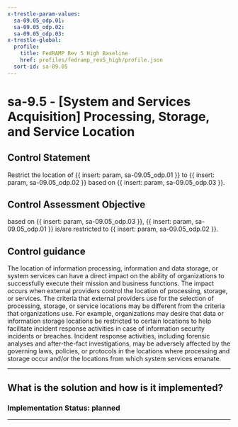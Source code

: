 ```yaml
---
x-trestle-param-values:
  sa-09.05_odp.01:
  sa-09.05_odp.02:
  sa-09.05_odp.03:
x-trestle-global:
  profile:
    title: FedRAMP Rev 5 High Baseline
    href: profiles/fedramp_rev5_high/profile.json
  sort-id: sa-09.05
---
```


# sa-9.5 - \[System and Services Acquisition\] Processing, Storage, and Service Location

## Control Statement

Restrict the location of {{ insert: param, sa-09.05_odp.01 }} to {{ insert: param, sa-09.05_odp.02 }} based on {{ insert: param, sa-09.05_odp.03 }}.

## Control Assessment Objective

based on {{ insert: param, sa-09.05_odp.03 }}, {{ insert: param, sa-09.05_odp.01 }} is/are restricted to {{ insert: param, sa-09.05_odp.02 }}.

## Control guidance

The location of information processing, information and data storage, or system services can have a direct impact on the ability of organizations to successfully execute their mission and business functions. The impact occurs when external providers control the location of processing, storage, or services. The criteria that external providers use for the selection of processing, storage, or service locations may be different from the criteria that organizations use. For example, organizations may desire that data or information storage locations be restricted to certain locations to help facilitate incident response activities in case of information security incidents or breaches. Incident response activities, including forensic analyses and after-the-fact investigations, may be adversely affected by the governing laws, policies, or protocols in the locations where processing and storage occur and/or the locations from which system services emanate.

______________________________________________________________________

## What is the solution and how is it implemented?

<!-- For implementation status enter one of: implemented, partial, planned, alternative, not-applicable -->

<!-- Note that the list of rules under ### Rules: is read-only and changes will not be captured after assembly to JSON -->

<!-- Add control implementation description here for control: sa-9.5 -->

### Implementation Status: planned

______________________________________________________________________
